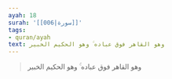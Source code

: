 ```yaml
---
ayah: 18
surah: '[[006|سورة]]'
tags:
- quran/ayah
text: وهو القاهر فوق عباده ۚ وهو الحكيم الخبير
---
```

> وهو القاهر فوق عباده ۚ وهو الحكيم الخبير
